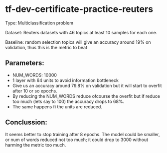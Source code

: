 # tf-dev-certificate-practice-reuters

Type: Multiclassification problem

Dataset: Reuters datasets with 46 topics at least 10 samples for each one.

Baseline: random selection topics will give an accuracy around 19% on validation, thus this is the metric to beat
 
## Parameters:
- NUM_WORDS: 10000
- 1 layer with 64 units to avoid information bottleneck
- Give us an accuracy around 79.8% on validation but it will start to overfit after 10 or so epochs.
- By reducing the NUM_WORDS reduce ofcourse the overfit but if reduce too much (lets say to 100) the accuracy drops to 68%.
- The same happens fi the units are reduced.

## Conclussion:
It seems better to stop training after 8 epochs. The model could be smaller, or num of words reduced not too much; it could drop to 3000 without harming the metric too much.
